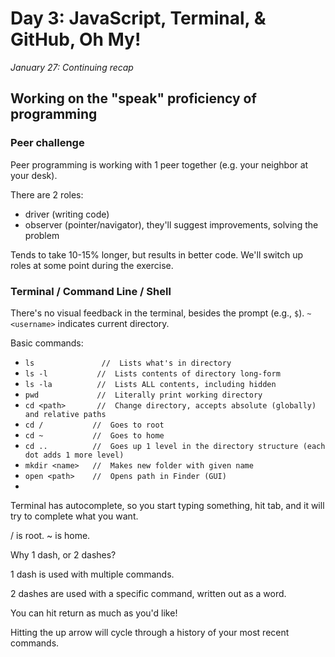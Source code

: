 # Day 3: JavaScript, Terminal, & GitHub, Oh My!

_January 27: Continuing recap_

## Working on the "speak" proficiency of programming

### Peer challenge

Peer programming is working with 1 peer together (e.g. your neighbor at your desk). 

There are 2 roles: 
* driver (writing code)
* observer (pointer/navigator), they'll suggest improvements, solving the problem

Tends to take 10-15% longer, but results in better code. We'll switch up roles at some point during the exercise.

### Terminal / Command Line / Shell

There's no visual feedback in the terminal, besides the prompt (e.g., `$`). `~ <username>` indicates current directory.

Basic commands:
* `ls				//	Lists what's in directory`
 * `ls -l 			//	Lists contents of directory long-form`
 * `ls -la 			//	Lists ALL contents, including hidden`
 * `pwd				//	Literally print working directory`
 * `cd <path> 		//	Change directory, accepts absolute (globally) and relative paths`
  * `cd /			// 	Goes to root`
  * `cd ~			// 	Goes to home`
  * `cd ..			//	Goes up 1 level in the directory structure (each dot adds 1 more level)`
  * `mkdir <name>	//	Makes new folder with given name`
  * `open <path>	//	Opens path in Finder (GUI)`
  * 

Terminal has autocomplete, so you start typing something, hit tab, and it will try to complete what you want.

/ is root.
~ is home.

Why 1 dash, or 2 dashes?

1 dash is used with multiple commands.

2 dashes are used with a specific command, written out as a word.

You can hit return as much as you'd like!

Hitting the up arrow will cycle through a history of your most recent commands.

